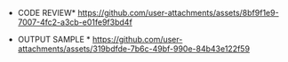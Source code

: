 
* CODE REVIEW*
https://github.com/user-attachments/assets/8bf9f1e9-7007-4fc2-a3cb-e01fe9f3bd4f


* OUTPUT SAMPLE *
https://github.com/user-attachments/assets/319bdfde-7b6c-49bf-990e-84b43e122f59

